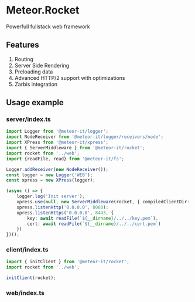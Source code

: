 # Meteor.Rocket
Powerfull fullstack web framework

## Features
1. Routing
2. Server Side Rendering
3. Preloading data
4. Advanced HTTP/2 support with optimizations
5. Zarbis integration

## Usage example
### server/index.ts
```ts
import Logger from '@meteor-it/logger';
import NodeReceiver from '@meteor-it/logger/receivers/node';
import XPress from '@meteor-it/xpress';
import { ServerMiddleware } from '@meteor-it/rocket';
import rocket from '../web';
import {readFile, read} from '@meteor-it/fs';

Logger.addReceiver(new NodeReceiver());
const logger = new Logger('WEB');
const xpress = new XPress(logger);

(async () => {
    logger.log('Init server');
    xpress.use(null, new ServerMiddleware(rocket, { compiledClientDir: `${__dirname}/../client`, compiledServerDir: `${__dirname}` }));
    xpress.listenHttp('0.0.0.0', 8080);
    xpress.listenHttps('0.0.0.0', 8443, {
        key: await readFile(`${__dirname}/../../key.pem`),
        cert: await readFile(`${__dirname}/../../cert.pem`)
    })
})();
```
### client/index.ts
```ts
import { initClient } from '@meteor-it/rocket';
import rocket from '../web';

initClient(rocket);
```
### web/index.ts
```ts

```